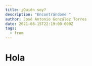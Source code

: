 ```yaml
---
title: ¿Quién soy?
description: "Encontrándome "
author: José Antonio González Torres
date: 2021-08-15T22:19:00.000Z
tags:
  - from
---
```

# Hola